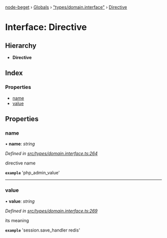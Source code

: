 [node-beget](../README.md) › [Globals](../globals.md) › ["types/domain.interface"](../modules/_types_domain_interface_.md) › [Directive](_types_domain_interface_.directive.md)

# Interface: Directive

## Hierarchy

* **Directive**

## Index

### Properties

* [name](_types_domain_interface_.directive.md#name)
* [value](_types_domain_interface_.directive.md#value)

## Properties

###  name

• **name**: *string*

*Defined in [src/types/domain.interface.ts:264](https://github.com/olehcambel/node-beget/blob/9994d31/src/types/domain.interface.ts#L264)*

directive name

**`example`** 'php_admin_value'

___

###  value

• **value**: *string*

*Defined in [src/types/domain.interface.ts:269](https://github.com/olehcambel/node-beget/blob/9994d31/src/types/domain.interface.ts#L269)*

its meaning

**`example`** 'session.save_handler redis'
